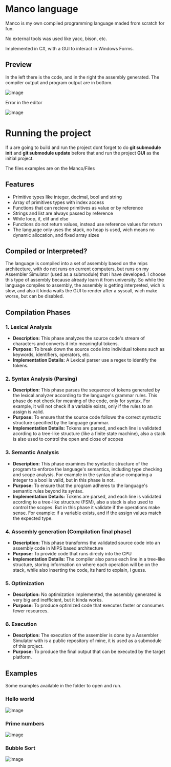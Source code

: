 # Manco language 

Manco is my own compiled programming language maded from scratch for fun. 

No external tools was used like yacc, bison, etc.

Implemented in C#, with a GUI to interact in Windows Forms.

## Preview
In the left there is the code, and in the right the assembly generated. The compiler output and program output are in bottom.

![image](https://github.com/RodrigoPAml/MancoLanguage/assets/41243039/ac3ac22d-f5cb-4ad9-9aed-845d563f25a4)

Error in the editor

![image](https://github.com/RodrigoPAml/MancoLanguage/assets/41243039/fcdcb4ac-7b42-4335-b7f1-0df998aef81f)

# Running the project 

If u are going to build and run the project dont forget to do **git submodule init** and **git submodule update** before that and run the project **GUI** as the initial project.

The files examples are on the Manco/Files

## Features
- Primitive types like integer, decimal, bool and string
- Array of primitives types with index access
- Functions that can recieve primitives as value or by reference
- Strings and list are always passed by reference
- While loop, if, elif and else
- Functions do not return values, instead use reference values for return
- The language only uses the stack, no heap is used, wich means no dynamic allocation, and fixed array sizes
  
## Compiled or Interpreted?

  The language is compiled into a set of assembly based on the mips architecture, with do not runs on current computers, but runs on my Assembler Simulator (used as a submodule) that
  i have developed. I choose this type of assembly because already learn it from university. So while the language compiles to assembly, the assembly is getting interpreted, wich is slow, and also it kinda waits the GUI to render after a syscall, wich make worse, but can be disabled.

## Compilation Phases

### 1. Lexical Analysis

- **Description:** This phase analyzes the source code's stream of characters and converts it into meaningful tokens.
- **Purpose:** To break down the source code into individual tokens such as keywords, identifiers, operators, etc.
- **Implementation Details:** A Lexical parser use a regex to identify the tokens.

### 2. Syntax Analysis (Parsing)

- **Description:** This phase parses the sequence of tokens generated by the lexical analyzer according to the language's grammar rules. This phase do not check for meaning of the code, only for syntax. For example, it will not check if a variable exists, only if the rules to an assign is valid.
- **Purpose:** To ensure that the source code follows the correct syntactic structure specified by the language grammar.
- **Implementation Details:** Tokens are parsed, and each line is validated acording to a tree-like structure (like a finite state machine), also a stack is also used to control the open and close of scopes

### 3. Semantic Analysis

- **Description:** This phase examines the syntactic structure of the program to enforce the language's semantics, including type checking and scope analysis. For example in the syntax phase comparing a integer to a bool is valid, but in this phase is not.
- **Purpose:** To ensure that the program adheres to the language's semantic rules beyond its syntax.
- **Implementation Details:** Tokens are parsed, and each line is validated acording to a tree-like structure (FSM), also a stack is also used to control the scopes. But in this phase it validate if the operations make sense. For example: if a variable exists, and if the assign values match the expected type. 

### 4. Assembly generation (Compilation final phase)

- **Description:** This phase transforms the validated source code into an assembly code in MIPS based architecture
- **Purpose:** To provide code that runs direcly into the CPU
- **Implementation Details:** The compiler also parse each line in a tree-like structure, storing information on where each operation will be on the stack, while also inserting the code, its hard to explain, i guess.

### 5. Optimization

- **Description:** No optimization implemented, the assembly generated is very big and inefficient, but it kinda works.
- **Purpose:** To produce optimized code that executes faster or consumes fewer resources.

### 6. Execution

- **Description:** The execution of the assembler is done by a Assembler Simulator with is a public repository of mine, it is used as a submodule of this project.
- **Purpose:** To produce the final output that can be executed by the target platform.

## Examples
Some examples available in the folder to open and run.
  
### Hello world
![image](https://github.com/RodrigoPAml/MancoLanguage/assets/41243039/c2c9fe85-883c-447d-9053-05573505cc40)

### Prime numbers
![image](https://github.com/RodrigoPAml/MancoLanguage/assets/41243039/d79d81b1-83d7-484f-ac27-9400a0b16fc2)

### Bubble Sort
![image](https://github.com/RodrigoPAml/MancoLanguage/assets/41243039/6c42934c-73da-4be2-829d-68faa7a0c286)


